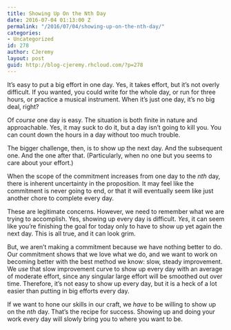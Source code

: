 ```yaml
---
title: Showing Up On the Nth Day
date: 2016-07-04 01:13:00 Z
permalink: "/2016/07/04/showing-up-on-the-nth-day/"
categories:
- Uncategorized
id: 278
author: CJeremy
layout: post
guid: http://blog-cjeremy.rhcloud.com/?p=278
---
```


It&#8217;s easy to put a big effort in one day. Yes, it takes effort, but it&#8217;s not overly difficult. If you wanted, you could write for the whole day, or run for three hours, or practice a musical instrument. When it&#8217;s just one day, it&#8217;s no big deal, right?

Of _course_ one day is easy. The situation is both finite in nature and approachable. Yes, it may suck to do it, but a day isn&#8217;t going to kill you. You can count down the hours in a day without too much trouble.

The bigger challenge, then, is to show up the next day. And the subsequent one. And the one after that. (Particularly, when no one but you seems to care about your effort.)

When the scope of the commitment increases from one day to the _nth_ day, there is inherent uncertainty in the proposition. It may feel like the commitment is never going to end, or that it will eventually seem like just another chore to complete every day.

These are legitimate concerns. However, we need to remember what we are trying to accomplish. Yes, showing up every day is difficult. _Yes_, it can seem like you&#8217;re finishing the goal for today only to have to show up yet again the next day. This is all true, and it can look grim.

But, we aren&#8217;t making a commitment because we have nothing better to do. Our commitment shows that we love what we do, and we want to work on becoming better with the best method we know: slow, steady improvement. We _use_ that slow improvement curve to show up every day with an average of moderate effort, since any singular large effort will be smoothed out over time. Therefore, it&#8217;s not easy to show up every day, but it is a heck of a lot easier than putting in big efforts every day.

If we want to hone our skills in our craft, we _have_ to be willing to show up on the _nth_ day. That&#8217;s the recipe for success. Showing up and doing your work every day will slowly bring you to where you want to be.